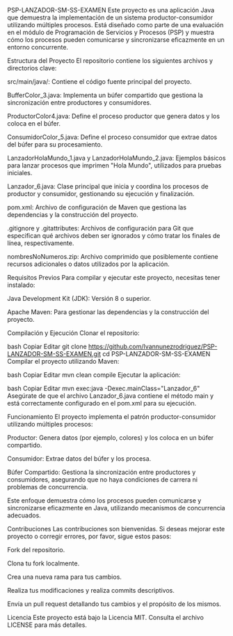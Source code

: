PSP-LANZADOR-SM-SS-EXAMEN
Este proyecto es una aplicación Java que demuestra la implementación de un sistema productor-consumidor utilizando múltiples procesos. Está diseñado como parte de una evaluación en el módulo de Programación de Servicios y Procesos (PSP) y muestra cómo los procesos pueden comunicarse y sincronizarse eficazmente en un entorno concurrente.

Estructura del Proyecto
El repositorio contiene los siguientes archivos y directorios clave:

src/main/java/: Contiene el código fuente principal del proyecto.

BufferColor_3.java: Implementa un búfer compartido que gestiona la sincronización entre productores y consumidores.

ProductorColor4.java: Define el proceso productor que genera datos y los coloca en el búfer.

ConsumidorColor_5.java: Define el proceso consumidor que extrae datos del búfer para su procesamiento.

LanzadorHolaMundo_1.java y LanzadorHolaMundo_2.java: Ejemplos básicos para lanzar procesos que imprimen "Hola Mundo", utilizados para pruebas iniciales.

Lanzador_6.java: Clase principal que inicia y coordina los procesos de productor y consumidor, gestionando su ejecución y finalización.

pom.xml: Archivo de configuración de Maven que gestiona las dependencias y la construcción del proyecto.

.gitignore y .gitattributes: Archivos de configuración para Git que especifican qué archivos deben ser ignorados y cómo tratar los finales de línea, respectivamente.

nombresNoNumeros.zip: Archivo comprimido que posiblemente contiene recursos adicionales o datos utilizados por la aplicación.

Requisitos Previos
Para compilar y ejecutar este proyecto, necesitas tener instalado:

Java Development Kit (JDK): Versión 8 o superior.

Apache Maven: Para gestionar las dependencias y la construcción del proyecto.

Compilación y Ejecución
Clonar el repositorio:

bash
Copiar
Editar
git clone https://github.com/Ivannunezrodriguez/PSP-LANZADOR-SM-SS-EXAMEN.git
cd PSP-LANZADOR-SM-SS-EXAMEN
Compilar el proyecto utilizando Maven:

bash
Copiar
Editar
mvn clean compile
Ejecutar la aplicación:

bash
Copiar
Editar
mvn exec:java -Dexec.mainClass="Lanzador_6"
Asegúrate de que el archivo Lanzador_6.java contiene el método main y está correctamente configurado en el pom.xml para su ejecución.

Funcionamiento
El proyecto implementa el patrón productor-consumidor utilizando múltiples procesos:

Productor: Genera datos (por ejemplo, colores) y los coloca en un búfer compartido.

Consumidor: Extrae datos del búfer y los procesa.

Búfer Compartido: Gestiona la sincronización entre productores y consumidores, asegurando que no haya condiciones de carrera ni problemas de concurrencia.

Este enfoque demuestra cómo los procesos pueden comunicarse y sincronizarse eficazmente en Java, utilizando mecanismos de concurrencia adecuados.

Contribuciones
Las contribuciones son bienvenidas. Si deseas mejorar este proyecto o corregir errores, por favor, sigue estos pasos:

Fork del repositorio.

Clona tu fork localmente.

Crea una nueva rama para tus cambios.

Realiza tus modificaciones y realiza commits descriptivos.

Envía un pull request detallando tus cambios y el propósito de los mismos.

Licencia
Este proyecto está bajo la Licencia MIT. Consulta el archivo LICENSE para más detalles.
